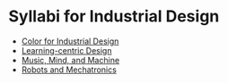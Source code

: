 Syllabi for Industrial Design
=============================

* [Color for Industrial Design](https://github.com/walterbender/Syllabi/blob/master/color.md)
* [Learning-centric Design](https://github.com/walterbender/Syllabi/blob/master/edtech.md)
* [Music, Mind, and Machine](https://github.com/walterbender/Syllabi/blob/master/music.md)
* [Robots and Mechatronics](https://github.com/walterbender/Syllabi/blob/master/robotics.md)